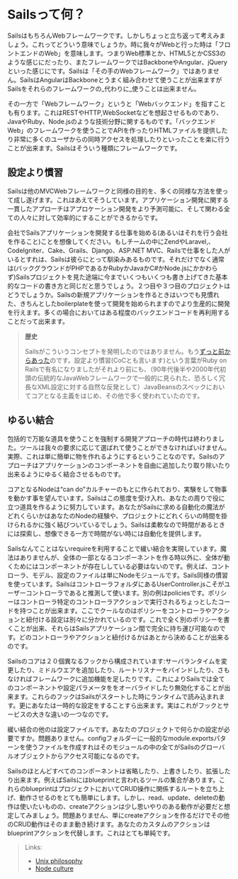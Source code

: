 # Sailsって何？


SailsはもちろんWebフレームワークです。しかしちょっと立ち返って考えみましょう。これってどういう意味でしょうか。時に我々がWebと行った時は「フロントエンドのWeb」を意味します。つまりWeb標準とか、HTML5とかCSS3のような感じにだったり、またフレームワークではBackboneやAngular、jQueryといった感じにです。Sailsは「その手のWebフレームワーク」ではありません。SailsはAngularはBackboneとうまく組み合わせて使うことが出来ますがSailsをそれらのフレームワークの_代わりに_使うことは出来ません。

その一方で「Webフレームワーク」というと「Webバックエンド」を指すことも有ります。これはRESTやHTTP,WebSocketなどを想起させるものであり、JavaやRuby、Node.jsのような技術分野に関するものです。「バックエンドWeb」のフレームワークを使うことでAPIを作ったりHTMLファイルを提供したり非常に多くのユーザからの同時アクセスを処理したりといったことを楽に行うことが出来ます。Sailsはそういう種類にフレームワークです。



## 設定より慣習

Sailsは他のMVCWebフレームワークと同様の目的を、多くの同様な方法を使って成し遂げます。これはあえてそうしています。アプリケーション開発に関する一貫したアプローチはアプロケーション開発をより予測可能に、そして関わる全ての人々に対して効率的にすることができるからです。

会社でSailsアプリケーションを開発する仕事を始める(あるいはそれを行う会社を作ること)ことを想像してください。もしチームの中にZendやLaravel,、CodeIgniter、Cake、Grails、Django、ASP.NET MVC、Railsで仕事をした人がいるとすれは、Sailsは彼らにとって馴染みあるものです。それだけでなく通常は(バックグラウンドがPHPであるかRubyかJavaかC#かNode.jsにかかわらず)Sailsプロジェクトを見た途端に今までいくつもいくつも書き上げてきた基本的なコードの書き方と同じだと思うでしょう。２つ目や３つ目のプロジェクトはどうでしょうか。Sailsの新規アプリケーションを作るときはいつでも見慣れた、きちんとしたboilerplateを使って開発を始められますのでより生産的に開発を行えます。多くの場合においてはある程度のバックエンドコードを再利用することだって出来ます。

> **歴史**
>
> Sailsがこういうコンセプトを発明したのではありません。もう[ずっと前からあった](https://en.wikipedia.org/wiki/Convention_over_configuration)のです。設定より慣習(CoCとも言います)という言葉がRuby on Railsで有名になりましたがそれより前にも、（90年代後半や2000年代初頭の伝統的なJavaWebフレームワークで一般的に見られた、恐ろしく冗長なXML設定に対する自然な反発として）JavaBeansのスペックにおいてコアとなる主義をはじめ、その他で多く使われていたのです。


## ゆるい結合

包括的で万能な道具を使うことを強制する開発アプローチの時代は終わりました。ツールは我々の要求に応じて選ばれて使うことができなければいけません。実際、これは単に簡単に物を作れるようにするということなのです。Sailsのアプローチはアプリケーションのコンポーネントを自由に追加したり取り除いたり出来るようにゆるく結合させるものです。

コアとなるNodeは“can do”カルチャーのもとに作られており、実験をして物事を動かす事を望んでいます。Sailsはこの態度を受け入れ、あなたの周りで役に立つ道具を作るように努力しています。あなたがSailsに求める自動化の魔法がどれくらいかはあなたのNodeの経験や、プロジェクトにどれくらいの時間を掛けられるかに強く結びついているでしょう。Sailsは柔軟なので時間があるときには探索し、想像できる一方で時間がない時には自動化を提供します。


Sailsなんてことはないrequireを利用することで緩い結合を実現しています。魔法はありませんが、全体の一部となるコンポーネントを作る時以外に、全体が動くためにはコンポーネントが存在ししている必要はないのです。例えば、コントローラ、モデル、設定のファイルは単にNodeモジュールです。Sails同様の慣習を使っています。SailsはコントローラフォルダにあるUserController.jsこそがユーザーコントローラであると推測して使います。別の例はpoliciesです。ポリシーはコントローラ特定のコントローラアクションで実行されるちょっとしたコードを持つことが出来ます。ここでクールなのはポリシーをコントローラやアクションと紐付ける設定は別々に分かれているのです。これで全く別のポリシーを書くことが出来、それらはSailsアプリケーション間で完全に持ち運び可能なのです。どのコントローラやアクションと紐付けるかはあとから決めることが出来るのです。

Sailsのコアは２０個異なるフックから構成されています:サーバランタイムを変更したり、ミドルウエアを追加したり、ルートリスナーをバインドしたり、さもなければフレームワークに追加機能を足したりです。これによりSailsでは全てのコンポーネントや設定パラメータををオーバライドしたり無効化することが出来ます。これらのフックはSailsがスタートした時にランタイムで読み込まれます。更にあなたは一時的な設定をすることすら出来ます。実はこれがフックとサービスの大きな違いの一つなのです。

緩い結合の他のは設定ファイルです。あなたのプロジェクトで何らかの設定が必要ですか。問題ありません。configフォルダーに一般的なmodule.exportsパターンを使うファイルを作成すれはそのモジュールの中の全てがSailsのグローバルオブジェクトからアクセス可能になるのです。

Sailsのほとんどすべてのコンポーネントは省略したり、上書きしたり、拡張したり出来ます。例えばSailsにはblueprintと言われるツールの集合があります。これらのblueprintはプロジェクトにおいてCRUD操作に関係するルートを立ち上げ、動作させるのをとても簡単にします。しかし、read、update、deleteの動作は使いたいものの、createアクションは少し思いやりのある動作が必要だと想定してみましょう。問題ありません、単にcreateアクションを作るだけでその他のCRUD動作はそのまま動き続けます。あなたのカスタムのアクションはblueprintアクションを代替します。これはとても単純です。

> Links:
> + [Unix philosophy](http://blog.izs.me/post/48281998870/unix-philosophy-and-node-js)
> + [Node culture](https://blog.nodejitsu.com/the-nodejs-philosophy/)



<!--
## The MVC Architecture
Sails implements the aforementioned Model, View, Controller (MVC) architecture for Node.js. You can learn more about MVC <a href="https://docs.djangoproject.com/en/dev/faq/general/#django-appears-to-be-a-mvc-framework-but-you-call-the-controller-the-view-and-the-view-the-template-how-come-you-don-t-use-the-standard-names">here</a>, <a href="http://symfony.com/legacy/doc/askeet/1_0/en/3">here</a>, and <a href="http://guides.rubyonrails.org/getting_started.html#the-mvc-architecture">here</a>, but the tl;dr is that it's the really awesome, industry-standard way of doing things for modern web apps.
If you're wondering if Sails is a "proper MVC", you're probably right! It wasn’t made to mimic Django, Zend, or Rails; it was made to resemble the MVC architecture we’re used to while still unlocking the features necessary to leverage the unique advantages of Node.js: seamless WebSockets support, advanced memory management using streams, and composable, data-driven APIs using the powerful concept of chainable middleware from Connect/Express.
-->



<!--
## With a Modern Twist
Sails does a few things other MVC frameworks can't do:


### Socket.io / Realtime / WebSockets
Sails supports transport agnostic routing, which allows your controllers/policies to automatically handle Socket.io / WebSocket messages.  In the past, you'd have to maintain a separate code base to make that happen. This makes it much easier to add pubsub features, in particular the server-originated or 'comet' notifications you need for realtime apps, realtime analytics dashboards, and multiplayer games.

### Performance
Node has fantastic performance. Specifically, we've had some great results using 4 EC2 small servers to scale Sails to 10,000 concurrent connections.  In that case, the bottleneck was actually our test client.  Sails users have reported getting about 9k concurrent connections on one EC2 medium server.

+ Built-in support for Redis session store, and Redis MQ for reverse pubsub routing

### Node.js
Node.js is the fastest-growing, all-javascript solution to <a href="https://www.youtube.com/watch?v=jo_B4LTHi3I">server-side development</a>. Writing your code in one language on the front-end and back-end means less context-shifting, faster development, and better apps.

### Express
Sails's controllers and policies are really just [Express](https://github.com/expressjs/) middleware. This means your Sails app logic is interoperable with existing Express apps, and vice versa

+ Supports the existing ecosystem of Express middleware

### REST Blueprints
  + Automatically generated JSON API for manipulating models (You don't have to write any backend code to build simple CRUD apps)
  + Automatic route bindings for your controller actions

### Built-in support for controller/action-level middleware mappings of:
  + Authentication logic
  + Role-based access control
  + Custom policies (e.g. file storage quotas)


## Convenience features for front-end developers
If you are developing an HTML/CSS front-end powered by Sails, there are some other convenience features we've included that might help you out.

### Support for Grunt
As of Sails v0.9, all new projects come with a Gruntfile. Grunt is to Node.js as mvn/ant is to Java, or as rake is to Ruby. It has a strong, supportive community, and a wide array of plugins and build tools. Adding support for your favorite template engine or css/js preprocessor is as easy as modifying your project's Gruntfile

### Asset bundling
Sails bundles support for LESS and JST templates

  + If you use the `--linker` option when creating your new project, your assets will be automatically bundled up and included in your layout HTML
  + Front-end support for SASS, Handlebars, CoffeeScript, Stylus, TypeScript, etc. is as easy as modifying your app's Gruntfile
  + In production mode, Sails will also minify and concatenate your assets
  + If you need to take web performance even further (this comes up for mobile web apps in particular), you can run `sails build` to output a CDN-ready snapshot of your apps assets

### PhoneGap, Chrome extensions, and SPA-friendliness
  + `sails build` spits out a ready-to-deploy `www` directory for use in all of the sorts of places where you need indepenedent, API-driven front-end code
  + Sails has easy-to-use CORS integration
  + Built-in support for cross-site request forgery (CSRF) protection, with a handy token-based option for single-page apps



## Finally, a note for UX-focused guys/gals
> ####From one geek to another:

> I work on a lot of web and mobile apps with our team at <a href="http://balderdash.co">Balderdash</a>.  More than ever before, it's important that your applications not only work, but look and feel awesome.
I originally built Sails to tackle these sorts of API-driven, front-end heavy projects for our startup and enterprise clients.  Since then, top-notch experiences have become industry standard (typically using Backbone, Angular, Ember, Knockout, etc.)
Reducing the amount of time and energy you spend on your app's server code allows you to spend more time focusing on cool features.  The easier your backend code is to write and maintain, the more nimble you can be.  The more nimble you are, the more adaptable your project can be to your users' needs, and the faster you respond to bug fixes.  The more adaptable you are... you get the idea!


-->



<docmeta name="displayName" value="What Is Sails">
